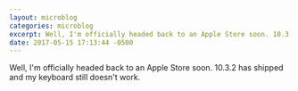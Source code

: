 ```yaml
---
layout: microblog
categories: microblog
excerpt: Well, I'm officially headed back to an Apple Store soon. 10.3.2 has shipped and my keyboard still doesn't work. 
date: 2017-05-15 17:13:44 -0500
---
```


Well, I'm officially headed back to an Apple Store soon. 10.3.2 has shipped and my keyboard still doesn't work. 